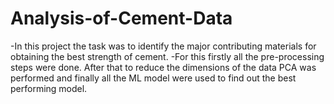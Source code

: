 # Analysis-of-Cement-Data
-In this project the task was to identify the major contributing materials for obtaining the best strength of cement. -For this firstly all the pre-processing steps were done. After that to reduce the dimensions of the data PCA was performed and finally all the ML model were used to find out the best performing model.
